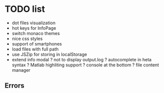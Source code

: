 # TODO list

- dot files visualization
- hot keys for InfoPage
- switch monaco themes
- nice css styles
- support of smartphones
- load files with full path
- use JSZip for storing in localStorage
- extend info modal
? not to display output.log
? autocomplete in heta syntax
? Matlab highliting support
? console at the bottom
? file content manager

## Errors


